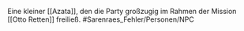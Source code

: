 Eine kleiner [[Azata]], den die Party großzugig im Rahmen der Mission [[Otto Retten]] freiließ.
#Sarenraes_Fehler/Personen/NPC